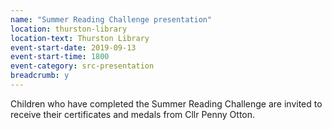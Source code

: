 ```yaml
---
name: "Summer Reading Challenge presentation"
location: thurston-library
location-text: Thurston Library
event-start-date: 2019-09-13
event-start-time: 1800
event-category: src-presentation
breadcrumb: y
---
```


Children who have completed the Summer Reading Challenge are invited to receive their certificates and medals from Cllr Penny Otton.
